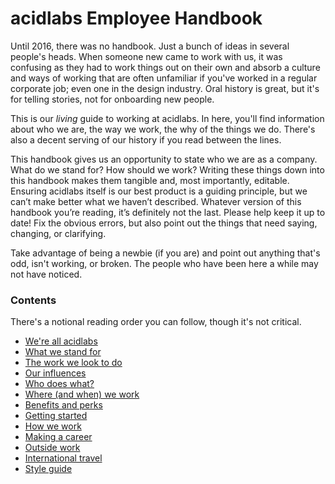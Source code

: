 # acidlabs Employee Handbook

Until 2016, there was no handbook. Just a bunch of ideas in several people's heads. When someone new came to work with us, it was confusing as they had to work things out on their own and absorb a culture and ways of working that are often unfamiliar if you've worked in a regular corporate job; even one in the design industry. Oral history is great, but it's for telling stories, not for onboarding new people.

This is our _living_ guide to working at acidlabs. In here, you'll find information about who we are, the way we work, the why of the things we do. There's also a decent serving of our history if you read between the lines.

This handbook gives us an opportunity to state who we are as a company. What do we stand for? How should we work? Writing these things down into this handbook makes them tangible and, most importantly, editable. Ensuring acidlabs itself is our best product is a guiding principle, but we can’t make better what we haven’t described. Whatever version of this handbook you’re reading, it’s definitely not the last. Please help keep it up to date! Fix the obvious errors, but also point out the things that need saying, changing, or clarifying.

Take advantage of being a newbie (if you are) and point out anything that's odd, isn't working, or broken. The people who have been here a while may not have noticed.

### Contents

There's a notional reading order you can follow, though it's not critical.

* [We're all acidlabs](were-all-acidlabs.md)
* [What we stand for](what-we-stand-for.md)
* [The work we look to do](the-work-we-look-to-do.md)
* [Our influences](influences.md)
* [Who does what?](who-does-what.md)
* [Where (and when) we work](where-we-work.md)
* [Benefits and perks](benefits-and-perks.md)
* [Getting started](getting-started.md)
* [How we work](how-we-work.md)
* [Making a career](career.md)
* [Outside work](moonlighting.md)
* [International travel](international-travel.md)
* [Style guide](style-guide.md)
